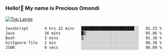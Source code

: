 ### Hello!👋 My name is Precious Omondi 

[![Top Langs](https://github-readme-stats.vercel.app/api/top-langs/?username=Presho99&langs_count=8&theme=dark)](https://github.com/Presho99/github-readme-stats)



<!--START_SECTION:waka-->

```txt
JavaScript       4 hrs 22 mins   ███████████████████████░░   92.23 %
Java             16 mins         █▒░░░░░░░░░░░░░░░░░░░░░░░   05.86 %
Bash             3 mins          ▒░░░░░░░░░░░░░░░░░░░░░░░░   01.38 %
GitIgnore file   1 min           ░░░░░░░░░░░░░░░░░░░░░░░░░   00.38 %
JSON             0 secs          ░░░░░░░░░░░░░░░░░░░░░░░░░   00.09 %
```

<!--END_SECTION:waka-->

